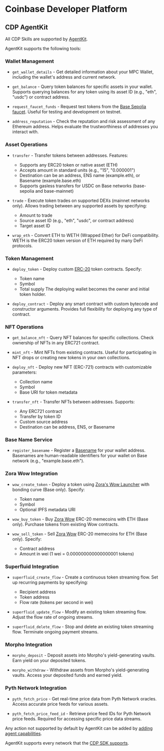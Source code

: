 # Coinbase Developer Platform

## CDP AgentKit

All CDP Skills are supported by [AgentKit](https://github.com/coinbase/cdp-agentkit/).

AgentKit supports the following tools:

### Wallet Management
- `get_wallet_details` - Get detailed information about your MPC Wallet, including the wallet's address and current network.

- `get_balance` - Query token balances for specific assets in your wallet. Supports querying balances for any token using its asset ID (e.g., "eth", "usdc") or contract address.

- `request_faucet_funds` - Request test tokens from the [Base Sepolia faucet](https://portal.cdp.coinbase.com/products/faucet). Useful for testing and development on testnet.

- `address_reputation` - Check the reputation and risk assessment of any Ethereum address. Helps evaluate the trustworthiness of addresses you interact with.

### Asset Operations
- `transfer` - Transfer tokens between addresses. Features:
  - Supports any ERC20 token or native asset (ETH)
  - Accepts amount in standard units (e.g., "15", "0.000001")
  - Destination can be an address, ENS name (example.eth), or Basename (example.base.eth)
  - Supports gasless transfers for USDC on Base networks (base-sepolia and base-mainnet)

- `trade` - Execute token trades on supported DEXs (mainnet networks only). Allows trading between any supported assets by specifying:
  - Amount to trade
  - Source asset ID (e.g., "eth", "usdc", or contract address)
  - Target asset ID
  
- `wrap_eth` - Convert ETH to WETH (Wrapped Ether) for DeFi compatibility. WETH is the ERC20 token version of ETH required by many DeFi protocols.

### Token Management
- `deploy_token` - Deploy custom [ERC-20](https://www.coinbase.com/learn/crypto-glossary/what-is-erc-20) token contracts. Specify:
  - Token name
  - Symbol
  - Total supply
  The deploying wallet becomes the owner and initial token holder.

- `deploy_contract` - Deploy any smart contract with custom bytecode and constructor arguments. Provides full flexibility for deploying any type of contract.

### NFT Operations
- `get_balance_nft` - Query NFT balances for specific collections. Check ownership of NFTs in any ERC721 contract.

- `mint_nft` - Mint NFTs from existing contracts. Useful for participating in NFT drops or creating new tokens in your own collections.

- `deploy_nft` - Deploy new NFT (ERC-721) contracts with customizable parameters:
  - Collection name
  - Symbol
  - Base URI for token metadata

- `transfer_nft` - Transfer NFTs between addresses. Supports:
  - Any ERC721 contract
  - Transfer by token ID
  - Custom source address
  - Destination can be address, ENS, or Basename

### Base Name Service
- `register_basename` - Register a [Basename](https://www.base.org/names) for your wallet address. Basenames are human-readable identifiers for your wallet on Base network (e.g., "example.base.eth").

### Zora Wow Integration
- `wow_create_token` - Deploy a token using [Zora's Wow Launcher](https://wow.xyz/mechanics) with bonding curve (Base only). Specify:
  - Token name
  - Symbol
  - Optional IPFS metadata URI

- `wow_buy_token` - Buy [Zora Wow](https://wow.xyz/) ERC-20 memecoins with ETH (Base only). Purchase tokens from existing Wow contracts.

- `wow_sell_token` - Sell [Zora Wow](https://wow.xyz/) ERC-20 memecoins for ETH (Base only). Specify:
  - Contract address
  - Amount in wei (1 wei = 0.000000000000000001 tokens)

### Superfluid Integration
- `superfluid_create_flow` - Create a continuous token streaming flow. Set up recurring payments by specifying:
  - Recipient address
  - Token address
  - Flow rate (tokens per second in wei)

- `superfluid_update_flow` - Modify an existing token streaming flow. Adjust the flow rate of ongoing streams.

- `superfluid_delete_flow` - Stop and delete an existing token streaming flow. Terminate ongoing payment streams.

### Morpho Integration
- `morpho_deposit` - Deposit assets into Morpho's yield-generating vaults. Earn yield on your deposited tokens.

- `morpho_withdraw` - Withdraw assets from Morpho's yield-generating vaults. Access your deposited funds and earned yield.

### Pyth Network Integration
- `pyth_fetch_price` - Get real-time price data from Pyth Network oracles. Access accurate price feeds for various assets.

- `pyth_fetch_price_feed_id` - Retrieve price feed IDs for Pyth Network price feeds. Required for accessing specific price data streams.

Any action not supported by default by AgentKit can be added by [adding agent capabilities](https://docs.cdp.coinbase.com/agentkit/docs/add-agent-capabilities).

AgentKit supports every network that the [CDP SDK supports](https://docs.cdp.coinbase.com/cdp-apis/docs/networks).
